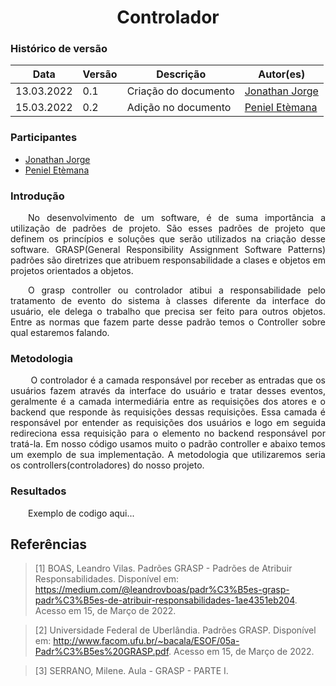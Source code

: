 # <center> Controlador

### Histórico de versão<br>

|Data | Versão | Descrição | Autor(es)|
| -- | -- | -- | -- |
| 13.03.2022 | 0.1 | Criação do documento | [Jonathan Jorge](https://github.com/Jonathan-Oliveira)|
| 15.03.2022 | 0.2 | Adição no documento | [Peniel Etèmana](https://github.com/zpeniel09)|

### Participantes

* [Jonathan Jorge](https://github.com/Jonathan-Oliveira)
* [Peniel Etèmana](https://github.com/zpeniel09)


### Introdução
<p align="justify">&emsp;&emsp;No desenvolvimento de um software, é de suma importância a utilização de padrões de projeto. São esses padrões de projeto que definem os princípios e soluções que serão utilizados na criação desse software. GRASP(General Responsibility Assignment Software Patterns) padrões são diretrizes que atribuem responsabilidade a clases e objetos em projetos orientados a objetos.
</p>
<p align="justify">&emsp;&emsp;O grasp controller ou controlador atibui a responsabilidade pelo tratamento de evento do sistema à classes diferente da interface do usuário, ele delega o trabalho que precisa ser feito para outros objetos. Entre as normas que fazem parte desse padrão temos o Controller sobre qual estaremos falando.
</p>

### Metodologia
<p align="justify">&emsp;&emsp;  O controlador é a camada responsável por receber as entradas que os usuários fazem através da interface do usuário e tratar desses eventos, geralmente é a camada intermediária entre as requisições dos atores e o backend que responde às requisições dessas requisições. Essa camada é responsável por entender as requisições dos usuários e logo em seguida redireciona essa requisição para o elemento no backend responsável por tratá-la. Em nosso código usamos muito o padrão controller e abaixo temos um exemplo de sua implementação. A metodologia que utilizaremos seria os controllers(controladores) do nosso projeto.

</p>

### Resultados
<p align="justify">&emsp;&emsp;Exemplo de codigo aqui...
</p>


## Referências

> [1] BOAS, Leandro Vilas. Padrões GRASP - Padrões de Atribuir Responsabilidades. Disponível em: <https://medium.com/@leandrovboas/padr%C3%B5es-grasp-padr%C3%B5es-de-atribuir-responsabilidades-1ae4351eb204>. Acesso em 15, de Março de 2022.

> [2] Universidade Federal de Uberlândia. Padrões GRASP. Disponível em: <http://www.facom.ufu.br/~bacala/ESOF/05a-Padr%C3%B5es%20GRASP.pdf>. Acesso em 15, de Março de 2022.

> [3] SERRANO, Milene. Aula - GRASP - PARTE I.